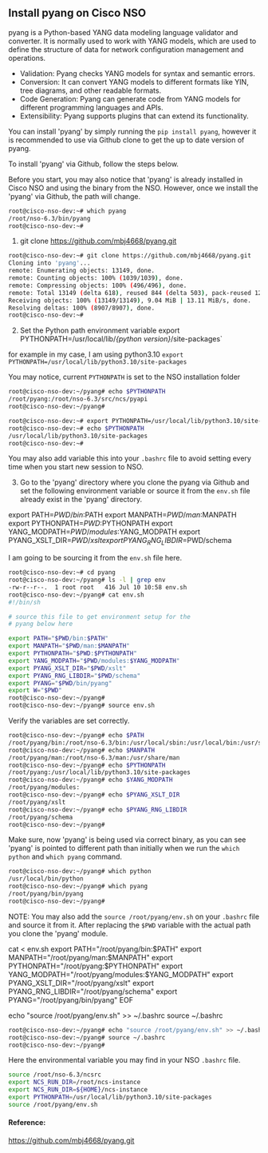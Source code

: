 ## Install pyang on Cisco NSO 

pyang is a Python-based YANG data modeling language validator and converter. It is normally used to work with YANG models, which are used to define the structure of data for network configuration management and operations.

- Validation: Pyang checks YANG models for syntax and semantic errors.
- Conversion: It can convert YANG models to different formats like YIN, tree diagrams, and other readable formats.
- Code Generation: Pyang can generate code from YANG models for different programming languages and APIs.
- Extensibility: Pyang supports plugins that can extend its functionality.

You can install 'pyang' by simply running the `pip install pyang`, however it is recommended to use via Github clone to get the up to date version of pyang. 

To install 'pyang' via Github, follow the steps below.

Before you start, you may also notice that 'pyang' is already installed in Cisco NSO and using the binary from the NSO. However, once we install the 'pyang' via Github, the path will change. 

```sh
root@cisco-nso-dev:~# which pyang 
/root/nso-6.3/bin/pyang
root@cisco-nso-dev:~# 
```

1. git clone https://github.com/mbj4668/pyang.git

```sh
root@cisco-nso-dev:~# git clone https://github.com/mbj4668/pyang.git
Cloning into 'pyang'...
remote: Enumerating objects: 13149, done.
remote: Counting objects: 100% (1039/1039), done.
remote: Compressing objects: 100% (496/496), done.
remote: Total 13149 (delta 618), reused 844 (delta 503), pack-reused 12110
Receiving objects: 100% (13149/13149), 9.04 MiB | 13.11 MiB/s, done.
Resolving deltas: 100% (8907/8907), done.
root@cisco-nso-dev:~# 
```

2. Set the Python path environment variable 
export PYTHONPATH=/usr/local/lib/_{python version}_/site-packages`

for example in my case, I am using python3.10
`export PYTHONPATH=/usr/local/lib/python3.10/site-packages`

You may notice, current `PYTHONPATH` is set to the NSO installation folder 

```sh
root@cisco-nso-dev:~/pyang# echo $PYTHONPATH
/root/pyang:/root/nso-6.3/src/ncs/pyapi
root@cisco-nso-dev:~/pyang# 
```

```sh
root@cisco-nso-dev:~# export PYTHONPATH=/usr/local/lib/python3.10/site-packages
root@cisco-nso-dev:~# echo $PYTHONPATH
/usr/local/lib/python3.10/site-packages
root@cisco-nso-dev:~# 
```

You may also add variable this into your `.bashrc` file to avoid setting every time when you start new session to NSO.

3. Go to the 'pyang' directory where you clone the pyang via Github and set the following environment variable or source it from the `env.sh` file already exist in the 'pyang' directory.

export PATH=$PWD/bin:$PATH
export MANPATH=$PWD/man:$MANPATH
export PYTHONPATH=$PWD:$PYTHONPATH
export YANG_MODPATH=$PWD/modules:$YANG_MODPATH
export PYANG_XSLT_DIR=$PWD/xslt
export PYANG_RNG_LIBDIR=$PWD/schema

I am going to be sourcing it from the `env.sh` file here.

```sh
root@cisco-nso-dev:~# cd pyang 
root@cisco-nso-dev:~/pyang# ls -l | grep env
-rw-r--r--.  1 root root   416 Jul 10 10:58 env.sh
root@cisco-nso-dev:~/pyang# cat env.sh 
#!/bin/sh

# source this file to get environment setup for the
# pyang below here

export PATH="$PWD/bin:$PATH"
export MANPATH="$PWD/man:$MANPATH"
export PYTHONPATH="$PWD:$PYTHONPATH"
export YANG_MODPATH="$PWD/modules:$YANG_MODPATH"
export PYANG_XSLT_DIR="$PWD/xslt"
export PYANG_RNG_LIBDIR="$PWD/schema"
export PYANG="$PWD/bin/pyang"
export W="$PWD"
root@cisco-nso-dev:~/pyang# 
root@cisco-nso-dev:~/pyang# source env.sh
```

Verify the variables are set correctly.

```sh 
root@cisco-nso-dev:~/pyang# echo $PATH
/root/pyang/bin:/root/nso-6.3/bin:/usr/local/sbin:/usr/local/bin:/usr/sbin:/usr/bin:/sbin:/bin
root@cisco-nso-dev:~/pyang# echo $MANPATH
/root/pyang/man:/root/nso-6.3/man:/usr/share/man
root@cisco-nso-dev:~/pyang# echo $PYTHONPATH
/root/pyang:/usr/local/lib/python3.10/site-packages
root@cisco-nso-dev:~/pyang# echo $YANG_MODPATH
/root/pyang/modules:
root@cisco-nso-dev:~/pyang# echo $PYANG_XSLT_DIR
/root/pyang/xslt
root@cisco-nso-dev:~/pyang# echo $PYANG_RNG_LIBDIR
/root/pyang/schema
root@cisco-nso-dev:~/pyang# 
```

Make sure, now 'pyang' is being used via correct binary, as you can see 'pyang' is pointed to different path than initially when we run the `which python` and `which pyang` command.

```sh
root@cisco-nso-dev:~/pyang# which python
/usr/local/bin/python
root@cisco-nso-dev:~/pyang# which pyang
/root/pyang/bin/pyang
root@cisco-nso-dev:~/pyang#
```

NOTE: You may also add the `source /root/pyang/env.sh` on your `.bashrc` file and source it from it. After replacing the `$PWD` variable with the actual path you clone the 'pyang' module.

cat <<EOF > env.sh
export PATH="/root/pyang/bin:$PATH"
export MANPATH="/root/pyang/man:$MANPATH"
export PYTHONPATH="/root/pyang:$PYTHONPATH"
export YANG_MODPATH="/root/pyang/modules:$YANG_MODPATH"
export PYANG_XSLT_DIR="/root/pyang/xslt"
export PYANG_RNG_LIBDIR="/root/pyang/schema"
export PYANG="/root/pyang/bin/pyang"
EOF

echo "source /root/pyang/env.sh" >> ~/.bashrc
source ~/.bashrc

```sh
root@cisco-nso-dev:~/pyang# echo "source /root/pyang/env.sh" >> ~/.bashrc
root@cisco-nso-dev:~/pyang# source ~/.bashrc
root@cisco-nso-dev:~/pyang# 
```

Here the environmental variable you may find in your NSO `.bashrc` file.

```sh
source /root/nso-6.3/ncsrc
export NCS_RUN_DIR=/root/ncs-instance
export NCS_RUN_DIR=${HOME}/ncs-instance
export PYTHONPATH=/usr/local/lib/python3.10/site-packages
source /root/pyang/env.sh
```


#### Reference:
https://github.com/mbj4668/pyang.git

